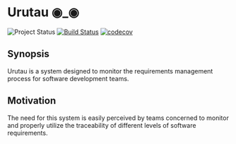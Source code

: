 # Urutau ◉_◉

![Project Status](https://img.shields.io/badge/status-pre--alpha-orange.svg) [![Build Status](https://travis-ci.org/ProjectUrutau/Urutau.svg?branch=submaster)](https://travis-ci.org/ProjectUrutau/Urutau) 
[![codecov](https://codecov.io/gh/ProjectUrutau/Urutau/branch/submaster/graph/badge.svg)](https://codecov.io/gh/ProjectUrutau/Urutau)

## Synopsis

Urutau is a system designed to monitor the requirements management process for software development teams.

## Motivation


The need for this system is easily perceived by teams concerned to monitor and properly utilize the traceability of different levels of software requirements.
